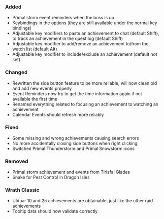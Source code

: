 <p><h3>Added</h3></p>
<ul>
<li>Primal storm event reminders when the boss is up</li>
<li>Keybindings in the options (they are still available under the normal key bindings)</li>
<li>Adjustable key modifiers to paste an achievement to chat (default Shift), to track an achievement in the quest log (default Shift)</li>
<li>Adjustable key modifier to add/remove an achievement to/from the watch list (default Alt)</li>
<li>Adjustable key modifier to include/exclude an achievement (default not set)</li>
</ul>
<p><h3>Changed</h3></p>
<ul>
<li>Rewritten the side button feature to be more reliable, will now clean old and add new events properly</li>
<li>Event Reminders now try to get the time information again if not available the first time</li>
<li>Renamed everything related to focusing an achievement to watching an achievement</li>
<li>Calendar Events should refresh more reliably</li>
</ul>
<p><h3>Fixed</h3></p>
<ul>
<li>Some missing and wrong achievements causing search errors</li>
<li>No more accidentally closing side buttons when right clicking</li>
<li>Switched Primal Thunderstorm and Primal Snowstorm icons</li>
</ul>
<p><h3>Removed</h3></p>
<ul>
<li>Primal storm achievement and events from Tirisfal Glades</li>
<li>Snake for Pest Control in Dragon Isles</li>
</ul>
<p><h3>Wrath Classic</h3></p>
<ul>
<li>Ulduar 10 and 25 achievements are obtainable, just like the other raid achievements</li>
<li>Tooltip data should now validate correctly</li>
</ul>
